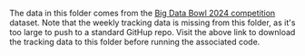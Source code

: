 The data in this folder comes from the [Big Data Bowl 2024 competition](https://www.kaggle.com/competitions/nfl-big-data-bowl-2024/data) dataset. Note that the weekly tracking data is missing from this folder, as it's too large to push to a standard GitHup repo. Visit the above link to download the tracking data to this folder before running the associated code.